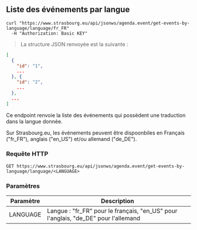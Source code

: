 ## Liste des événements par langue

```shell
curl "https://www.strasbourg.eu/api/jsonws/agenda.event/get-events-by-language/language/fr_FR"
  -H "Authorization: Basic KEY"
```

> La structure JSON renvoyée est la suivante :

```json
[
  {
    "id": "1",
    ...
  }, {
    "id": "2",
    ...
  },
  ...
]
```

Ce endpoint renvoie la liste des événements qui possèdent une traduction dans la langue donnée.

<aside class="notice">
  Sur Strasbourg.eu, les événements peuvent être dispoonbiles en Français ("fr_FR"), anglais ("en_US") et/ou allemand ("de_DE").
</aside>

### Requête HTTP

`GET https://www.strasbourg.eu/api/jsonws/agenda.event/get-events-by-language/language/<LANGUAGE>`

### Paramètres

Paramètre | Description
--------- | -----------
LANGUAGE | Langue : "fr_FR" pour le français, "en_US" pour l'anglais, "de_DE" pour l'allemand

